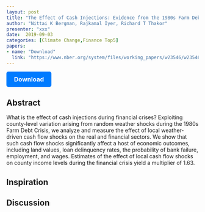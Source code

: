 ```yaml
---
layout: post
title: "The Effect of Cash Injections: Evidence from the 1980s Farm Debt Crisis "
author: "Nittai K Bergman, Rajkamal Iyer, Richard T Thakor"
presenter: "xxx"
date:  2019-09-03
categories: [Climate Change,Finance Top5]
papers:
- name: "Download"
  link: "https://www.nber.org/system/files/working_papers/w23546/w23546.pdf"
---
```



<p>
  <a href="https://www.nber.org/system/files/working_papers/w23546/w23546.pdf" class="button">
    Download
  </a>
</p>

<style>
  .button {
    display: inline-block;
    padding: 10px 20px;
    background-color: #007bff;
    color: #fff;
    text-decoration: none;
    border-radius: 5px;
    font-size: 16px;
    font-weight: bold;
  }
</style>

## Abstract
What is the effect of cash injections during financial crises? Exploiting county-level variation arising from random weather shocks during the 1980s Farm Debt Crisis, we analyze and measure the effect of local weather-driven cash flow shocks on the real and financial sectors. We show that such cash flow shocks significantly affect a host of economic outcomes, including land values, loan delinquency rates, the probability of bank failure, employment, and wages. Estimates of the effect of local cash flow shocks on county income levels during the financial crisis yield a multiplier of 1.63.
## Inspiration




## Discussion
